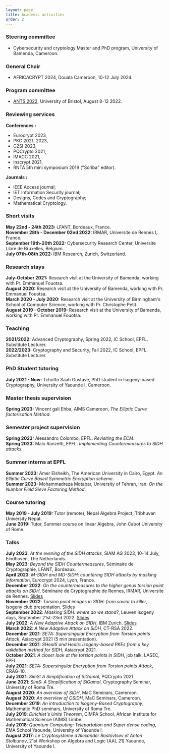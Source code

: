 ```yaml
---
layout: page
title: Academic activities
order: 2
---
```



### Steering committee

- Cybersecurity and cryptology Master and PhD program, University of Bamenda, Cameroon.
  
### General Chair

- AFRICACRYPT 2024, Douala Cameroon, 10-12 July 2024.

### Program committee

- [ANTS 2022](https://people.maths.bris.ac.uk/~jb12407/ANTS-XV/index.html), University of Bristol, August 8-12 2022.

### Reviewing services

**Conferences :** 
- Eurocrypt 2023,
- PKC 2021, 2023,
- C2SI 2023, 
- PQCrypto 2021,
- IMACC 2021,
- Inscrypt 2021,
- RNTA 5th mini symposium  2019 ("Scriba" editor).

**Journals :**
- IEEE Access journal;
- IET Information Security journal;
- Designs, Codes and Cryptography;
- Mathematical Cryptology.


### Short visits

**May 22nd - 24th 2023:** LFANT, Bordeaux, France.\
**November 28th - December 02nd 2022:** IRMAR, Universite de Rennes I, France.\
**September 19th-20th 2022:** Cybersecurity Research Center, Universite Libre de Bruxelles, Belgium.\
**July 07th-08th 2022:** IBM Research, Zurich, Switzerland.

### Research stays

**July-October 2021:** Research visit at the University of Bamenda, working with Pr. Emmanuel Fouotsa.\
**August 2020:** Research visit at the University of Bamenda, working with Pr. Emmanuel Fouotsa.\
**March 2020 - July 2020:** Research visit at the University of Birmingham's School of Computer Science, working with Pr. Christophe Petit.\
**August 2019 - October 2019:** Research visit at the University of Bamenda, working with Pr. Emmanuel Fouotsa.

### Teaching
**2021/2022:** Advanced Cryptography, Spring 2022, IC School, EPFL. Substitute Lecturer.\
**2022/2023:** Cryptography and Security, Fall 2022,  IC School, EPFL. Substitute Lecturer.

### PhD Student tutoring

**July 2021 - Now:** Tchoffo Saah Gustave, PhD student in Isogeny-based Cryptography, University of Yaounde I, Cameroon.

### Master thesis supervision

**Spring 2023:** Vincent gali Ehba, AIMS Cameroon, _The Elliptic Curve factorisation Method_.

### Semester project supervision

**Spring 2023:** Alessandro Colombo, EPFL. _Revisiting the ECM_.\
**Spring 2023:** Malo Ranzetti, EPFL. _Implementing Countermeasures to SIDH attacks_.


### Summer interns at EPFL

**Summer 2023:** Amer Elsheikh, The American University in Cairo,
Egypt. _An Elliptic Curve Based Symmetric Encryption scheme_.\
**Summer 2023:** Mohammadreza Motabar, University of Tehran,
Iran. _On the Number Field Sieve Factoring Method_.

### Course tutoring

**May 2019 - July 2019:** Tutor (remote), Nepal Algebra Project, Tribhuvan University Nepal.\
**June 2019:** Tutor, Summer course on linear Algebra, John Cabot University of Rome.

### Talks

**July 2023**: *At the evening of the SIDH attacks*, SIAM AG 2023, 10-14 July, Eindhoven, The Netherlands.\
**May 2023**: *Beyond the SIDH Countermeasures*, Séminaire de Cryptographie, LFANT, Bordeaux. \
**April 2023**: *M-SIDH and MD-SIDH: countering SIDH attacks by masking information*, Eurocrypt 2024, Lyon, France.\
**December 2022**: *On the countermeasures to the higher genus torsion point attacks on SIDH*, Séminaire de Cryptographie de Rennes, IRMAR, Universite de Rennes. [Slides](https://github.com/BorisFouotsa/BorisFouotsa.github.io/blob/main/files/IRMAR_Dec_2022-2.pdf)\
**November 2022**: *Torsion point images in SIDH: from savior to killer*,  Isogeny club presentation. [Slides](https://github.com/BorisFouotsa/BorisFouotsa.github.io/blob/main/files/Isogeny_club_2022_Boris.pdf)\
**September 2022**: *Masking SIDH: where do we stand?*,  Leuven isogeny days, September 21st-23rd 2022. [Slides](https://github.com/BorisFouotsa/BorisFouotsa.github.io/blob/main/files/Masking_SIDH_Leuven2022.pdf)\
**July 2022**: *A New Adaptive Attack on SIDH*,  IBM Zurich. [Slides](https://github.com/BorisFouotsa/BorisFouotsa.github.io/blob/main/files/IBM2022.pdf)\
**March 2022**: *A New Adaptive Attack on SIDH*,  CT-RSA 2022.\
**December 2021**: *SETA: Supersingular Encryption from Torsion points Attack*,  Asiacrypt 2021 (5 min presentation).\
**December 2021**: *SHealS and Heals: isogeny-based PKEs from a key validation method for SIDH*, Asiacrypt 2021.\
**October 2021**: *A closer look at the torsion points in SIDH*, job talk, LASEC, EPFL.\
**July 2021**: *SETA: Supersingular Encryption from Torsion points Attack*, CRAG-10.\
**July 2021**: *SimS: A Simplification of SiGamal*, PQCrypto 2021.\
**June 2021**: *SimS: A Simplification of SiGamal*, Cryptography Seminar, University of Roma Tre.\
**August 2020**: *An overview of SIDH*, MaC Seminars, Cameroon.\
**August 2020**: *An overview of CSIDH*, MaC Seminars, Cameroon.\
**December 2019**: *An introduction to Isogeny-Based Cryptography*, Mathematic PhD seminars, University of Roma Tre.\
**July 2019**: *Dirichlet's Units Theorem*, CIMPA School, African Institute for Mathematical Science (AIMS) Limbe.\
**July 2018**: *Quantum Computing: Teleportation and Super dense coding*, EMA School Yaounde, University of Yaounde I.\
**August 2017**: *Le  Cryptosysteme d'Alexander Rostovtsev et Anton Stolbunov*, 21st Workshop on Algebra and Logic (AAL 21) Yaounde, University of Yaounde I.
